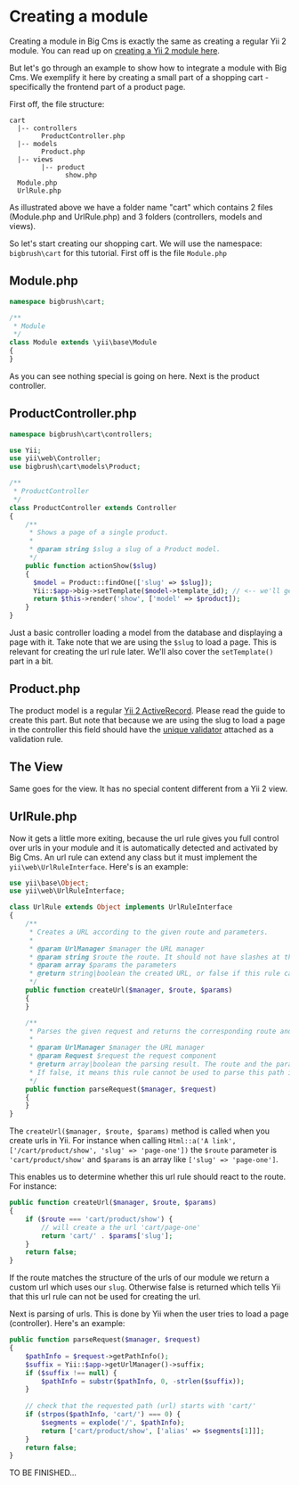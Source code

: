 # Creating a module

Creating a module in Big Cms is exactly the same as creating a regular Yii 2 module. You can read up
on [creating a Yii 2 module here](http://www.yiiframework.com/doc-2.0/guide-structure-modules.html).

But let's go through an example to show how to integrate a module with Big Cms. We exemplify it here by creating a
small part of a shopping cart - specifically the frontend part of a product page.

First off, the file structure:

```
cart
  |-- controllers
        ProductController.php
  |-- models
        Product.php
  |-- views
        |-- product
              show.php
  Module.php
  UrlRule.php
```

As illustrated above we have a folder name "cart" which contains 2 files (Module.php and UrlRule.php) and 3
folders (controllers, models and views).

So let's start creating our shopping cart.
We will use the namespace: `bigbrush\cart` for this tutorial. First off is the file `Module.php`

## Module.php

~~~php
namespace bigbrush\cart;

/**
 * Module
 */
class Module extends \yii\base\Module
{
}
~~~

As you can see nothing special is going on here. Next is the product controller.

## ProductController.php

~~~php
namespace bigbrush\cart\controllers;

use Yii;
use yii\web\Controller;
use bigbrush\cart\models\Product;

/**
 * ProductController
 */
class ProductController extends Controller
{
    /**
     * Shows a page of a single product.
     *
     * @param string $slug a slug of a Product model.
     */
    public function actionShow($slug)
    {
      $model = Product::findOne(['slug' => $slug]);
      Yii::$app->big->setTemplate($model->template_id); // <-- we'll get to this part later
      return $this->render('show', ['model' => $product]);
    }
}
~~~

Just a basic controller loading a model from the database and displaying a page with it. Take note that we are using the `$slug` to load a page. This is relevant for creating the url rule later. We'll also cover the `setTemplate()` part in a bit.

## Product.php

The product model is a regular [Yii 2 ActiveRecord](http://www.yiiframework.com/doc-2.0/guide-db-active-record.html). Please read the guide to create this part. But note that because we are using the slug to load a page in the controller this field should have the [unique validator](http://www.yiiframework.com/doc-2.0/yii-validators-uniquevalidator.html) attached as a validation rule.

## The View

Same goes for the view. It has no special content different from a Yii 2 view.

## UrlRule.php

Now it gets a little more exiting, because the url rule gives you full control over urls in your module and it is automatically detected and activated by Big Cms. An url rule can extend any class but it must implement the `yii\web\UrlRuleInterface`. Here's is an example:

~~~php
use yii\base\Object;
use yii\web\UrlRuleInterface;

class UrlRule extends Object implements UrlRuleInterface
{
    /**
     * Creates a URL according to the given route and parameters.
     * 
     * @param UrlManager $manager the URL manager
     * @param string $route the route. It should not have slashes at the beginning or the end.
     * @param array $params the parameters
     * @return string|boolean the created URL, or false if this rule cannot be used for creating this URL.
     */
    public function createUrl($manager, $route, $params)
    {
    }

    /**
     * Parses the given request and returns the corresponding route and parameters.
     * 
     * @param UrlManager $manager the URL manager
     * @param Request $request the request component
     * @return array|boolean the parsing result. The route and the parameters are returned as an array.
     * If false, it means this rule cannot be used to parse this path info.
     */
    public function parseRequest($manager, $request)
    {
    }
}
~~~

The `createUrl($manager, $route, $params)` method is called when you create urls in Yii. For instance when calling `Html::a('A link', ['/cart/product/show', 'slug' => 'page-one'])` the `$route` parameter is `'cart/product/show'` and `$params` is an array like `['slug' => 'page-one']`. 

This enables us to determine whether this url rule should react to the route. For instance:
~~~php
public function createUrl($manager, $route, $params)
{
    if ($route === 'cart/product/show') {
        // will create a the url 'cart/page-one'
        return 'cart/' . $params['slug'];
    }
    return false;
}
~~~

If the route matches the structure of the urls of our module we return a custom url which uses our `slug`. Otherwise false is returned which tells Yii that this url rule can not be used for creating the url.

Next is parsing of urls. This is done by Yii when the user tries to load a page (controller). Here's an example:
~~~php
public function parseRequest($manager, $request)
{
    $pathInfo = $request->getPathInfo();
    $suffix = Yii::$app->getUrlManager()->suffix;
    if ($suffix !== null) {
        $pathInfo = substr($pathInfo, 0, -strlen($suffix));
    }
    
    // check that the requested path (url) starts with 'cart/'
    if (strpos($pathInfo, 'cart/') === 0) {
        $segments = explode('/', $pathInfo);
        return ['cart/product/show', ['alias' => $segments[1]]];
    }
    return false;
}
~~~

TO BE FINISHED...
